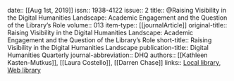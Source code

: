 date:: [[Aug 1st, 2019]]
issn:: 1938-4122
issue:: 2
title:: @Raising Visibility in the Digital Humanities Landscape: Academic Engagement and the Question of the Library’s Role
volume:: 013
item-type:: [[journalArticle]]
original-title:: Raising Visibility in the Digital Humanities Landscape: Academic Engagement and the Question of the Library’s Role
short-title:: Raising Visibility in the Digital Humanities Landscape
publication-title:: Digital Humanities Quarterly
journal-abbreviation:: DHQ
authors:: [[Kathleen Kasten-Mutkus]], [[Laura Costello]], [[Darren Chase]]
links:: [Local library](zotero://select/groups/2386895/items/GMRFA2PY), [Web library](https://www.zotero.org/groups/2386895/items/GMRFA2PY)
